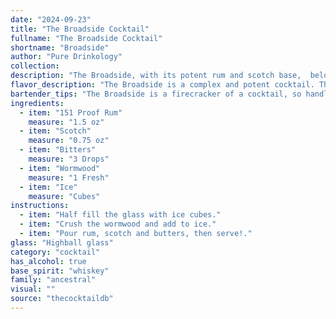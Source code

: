 ```yaml
---
date: "2024-09-23"
title: "The Broadside Cocktail"
fullname: "The Broadside Cocktail"
shortname: "Broadside"
author: "Pure Drinkology"
collection:
description: "The Broadside, with its potent rum and scotch base,  belongs to the robust world of **highball cocktails**.  Its origins likely stem from the 19th century, reflecting the era's fascination with strong spirits and bold flavors. The use of wormwood, a key ingredient in absinthe, hints at the cocktail's connection to the historical death in the afternoon era. "
flavor_description: "The Broadside is a complex and potent cocktail. The 151 Proof rum delivers a fiery, boozy kick, while the Scotch adds smoky depth. The bitters lend a bitter, herbaceous touch, while the wormwood introduces an earthy, almost medicinal note. The ice chills the drink, tempering the heat and highlighting the individual flavors. Overall, the Broadside is a bold, daring drink with a lingering finish that leaves you wanting more. "
bartender_tips: "The Broadside is a firecracker of a cocktail, so handle the 151 proof rum with respect.  Chill your glassware for a truly icy experience.  Use a good quality Scotch, as it will be the backbone of the drink.  A dash of Angostura bitters will add a spicy kick, and absinthe will provide a subtle, herbaceous aroma.  Remember, less is more with the wormwood.  Build the drink over ice, stir gently, and garnish with a lemon twist.  Enjoy responsibly! "
ingredients:
  - item: "151 Proof Rum"
    measure: "1.5 oz"
  - item: "Scotch"
    measure: "0.75 oz"
  - item: "Bitters"
    measure: "3 Drops"
  - item: "Wormwood"
    measure: "1 Fresh"
  - item: "Ice"
    measure: "Cubes"
instructions:
  - item: "Half fill the glass with ice cubes."
  - item: "Crush the wormwood and add to ice."
  - item: "Pour rum, scotch and butters, then serve!."
glass: "Highball glass"
category: "cocktail"
has_alcohol: true
base_spirit: "whiskey"
family: "ancestral"
visual: ""
source: "thecocktaildb"
---
```


